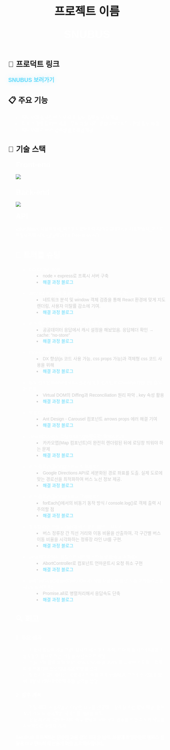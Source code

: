 <div style="font-family: 'Kanit', sans-serif;">
      <article style="max-width: 64rem; margin: 0 auto; spacing: 2rem;">
        <header style="spacing: 1rem;">
          <h1 style="font-size: 2.25rem; font-weight: bold;">프로젝트 이름</h1>
         <div style="font-weight: 700; color: #fff; text-shadow: 0 0 15px rgba(255, 255, 255, 0.34); font-family: 'Kanit', sans-serif; font-size: 2.1875rem;">
  SNUBUS</div>
        </header>
         <section style="spacing: 1rem;">
          <h2 style="font-size: 1.5rem; font-weight: 600;">🔗 프로덕트 링크</h2>
          <div style="font-weight: 700; color: #61DAFB; text-shadow: 0 0 15px rgba(97, 218, 251, 0.34); font-family: 'Kanit', sans-serif; font-size: 18px; margin: 10px 0;">
  <a href="https://snubus.vercel.app/" style="color: inherit; text-decoration: none;">SNUBUS 보러가기</a>
</div>
        </section>
        <section style="spacing: 1rem;">
          <h2 style="font-size: 1.5rem; font-weight: 600;">📋 주요 기능</h2>
          <ul style="list-style-type: disc; list-style-position: inside; spacing: 0.5rem; color: #FFFFFF;">
            <li>지도 위에 실시간 버스 위치 및 정보, 정류장 위치 제공</li>
            <li>각 버스 정류장 라인 제공 - 도착 예정 시간, 운행 지역 / 시간 / 운행 정보 제공</li>
            <li>지도 위에 각 버스 경로선 폴리라인 제공</li>
          </ul>
        </section>  
        <section style="spacing: 1rem;">
          <h2 style="font-size: 1.5rem; font-weight: 600;">🔧 기술 스택</h2>
          <ul style="list-style-type: disc; list-style-position: inside; spacing: 0.5rem; color: #FFFFFF;">
          <div style="font-weight: 700; color: #fff; font-family: 'Kanit', sans-serif; font-size: 1.5rem;">
  Front-end</div><br/>
<div>
<img src="https://skillicons.dev/icons?i=js,html,css,react,redux,emotion,vercel" />

</div>

 <div style="font-weight: 700; color: #fff; font-family: 'Kanit', sans-serif; font-size: 1.5rem;"><br/>
  Back-end</div><br/>
<img src="https://skillicons.dev/icons?i=nodejs,express,aws" />
<div>
</div>
<br/>
 <div style="font-weight: 700; color: #fff; font-family: 'Kanit', sans-serif; font-size: 1.5rem;">
  API</div><br/>
kakaoMaps, 서울특별시_버스위치정보조회 API(공공데이터), 서울특별시_버스도착정보조회 API, (공공데이터), Directions API
<div>
</div>
        <section style="spacing: 1rem;">
          <h2 style="font-size: 1.5rem; font-weight: 600;">🌠 트러블 슈팅</h2>
          <div style="font-family: 'Kanit', sans-serif;">
      <article style="max-width: 64rem; margin: 0 auto; spacing: 2rem;">
          <ul style="list-style-type: disc; list-style-position: inside; spacing: 0.5rem; color: #FFFFFF;">
            <li>CORS 에러 해결
              <ul style="margin-left: 20px; color: #CCCCCC;">
                <li>node + express로 프록시 서버 구축</li>
                <li><a href="https://blog.naver.com/so_no7/223511697593" style="color: #61DAFB; text-decoration: none;">해결 과정 블로그</a></li>
              </ul>
            </li><br/>
            <li>WGS84 좌표계를 통한 지도 버스 위치 표시 (카카오맵)
              <ul style="margin-left: 20px; color: #CCCCCC;">
                <li>네트워크 분석 및 window 객체 검증을 통해 React 환경에 맞게 지도 렌더링, 사용자 이탈률 감소에 기여.</li>
                <li><a href="https://blog.naver.com/so_no7/223440534340" style="color: #61DAFB; text-decoration: none;">해결 과정 블로그</a></li>
              </ul>
            </li><br/>
            <li>버스 위치 데이터 실시간으로 업데이트하기 
              <ul style="margin-left: 20px; color: #CCCCCC;">
                <li>공공데이터 응답에서 캐시 설정을 해놨었음. 응답헤더 확인 → cache: "no-store”</li>
                <li><a href="https://blog.naver.com/so_no7/223445185624" style="color: #61DAFB; text-decoration: none;">해결 과정 블로그</a></li>
              </ul>
            </li><br/><li>Emotion을 사용한 이유
              <ul style="margin-left: 20px; color: #CCCCCC;">
                <li>DX 향상(js 코드 사용 가능, css props 가능)과 객체형 css 코드 사용을 위해</li>
                <li><a href="https://blog.naver.com/so_no7/223450284228" style="color: #61DAFB; text-decoration: none;">해결 과정 블로그</a></li>
              </ul>
            </li><br/><li>부모 컴포넌트(Main) state 변경시 하위 컴포넌트(Overlay) 리렌더링 안되는 문제
              <ul style="margin-left: 20px; color: #CCCCCC;">
                <li>Virtual DOM의 Diffing과 Reconciliation 원리 파악 , key 속성 활용</li>
                <li><a href="https://blog.naver.com/so_no7/223452554678" style="color: #61DAFB; text-decoration: none;">해결 과정 블로그</a></li>
              </ul>
            </li><br/><li>오픈소스 라이브러리 기여 후기
              <ul style="margin-left: 20px; color: #CCCCCC;">
                <li>Ant Design - Carousel 컴포넌트 arrows props 에러 해결 기여</li>
                <li><a href="https://blog.naver.com/so_no7/223456153103" style="color: #61DAFB; text-decoration: none;">해결 과정 블로그</a></li>
              </ul>
            </li><br/><li>view 페이지에서 로딩창 UI “기술적으로” 향샹시키기
              <ul style="margin-left: 20px; color: #CCCCCC;">
                <li>카카오맵(Map 컴포넌트)이 완전히 렌더링된 뒤에 로딩창 띄워야 하는 문제</li>
                <li><a href="https://blog.naver.com/so_no7/223456469208" style="color: #61DAFB; text-decoration: none;">해결 과정 블로그</a></li>
              </ul>
            </li><br/><li>버스 경로선(폴리라인) 좌표 최적화하기
              <ul style="margin-left: 20px; color: #CCCCCC;">
                <li>Google Directions API로 세분화된 경로 좌표를 도출. 실제 도로에 맞는 경로선을 최적화하여 버스 노선 정보 제공.</li>
                <li><a href="https://blog.naver.com/so_no7/223466838652" style="color: #61DAFB; text-decoration: none;">해결 과정 블로그</a></li>
              </ul>
            </li><br/>
            <li>버스 경로선(폴리라인) 좌표 구체화하기
              <ul style="margin-left: 20px; color: #CCCCCC;">
                <li>forEach()에서의 비동기 동작 방식 / console.log()로 객체 출력 시 주의할 점</li>
                <li><a href="https://blog.naver.com/so_no7/223467249316" style="color: #61DAFB; text-decoration: none;">해결 과정 블로그</a></li>
              </ul>
            </li><br/>
            <li>정류장 라인 만들고 라인에 버스 위치 정보 표시하기
              <ul style="margin-left: 20px; color: #CCCCCC;">
                <li>버스 정류장 간 직선 거리와 이동 비율을 산출하여, 각 구간별 버스 이동 비율을 시각화하는 정류장 라인 UI를 구현.</li>
                <li><a href="https://blog.naver.com/so_no7/223508295420" style="color: #61DAFB; text-decoration: none;">해결 과정 블로그</a></li>
              </ul>
            </li><br/>
            <li>view 페이지에서 불필요한 네트워크 요청 발생(성능 최적화)
              <ul style="margin-left: 20px; color: #CCCCCC;">
                <li>AbortController로 컴포넌트 언마운트시 요청 취소 구현</li>
                <li><a href="https://blog.naver.com/so_no7/223509824501" style="color: #61DAFB; text-decoration: none;">해결 과정 블로그</a></li>
              </ul>
            </li><br/>
            <li>getBusData()와 getStationData() 직렬 요청으로 응답 시간 오래걸리는 문제 (성능 최적화)
              <ul style="margin-left: 20px; color: #CCCCCC;">
                <li>Promise.all로 병렬처리해서 응답속도 단축</li>
                <li><a href="https://blog.naver.com/so_no7/223510529624" style="color: #61DAFB; text-decoration: none;">해결 과정 블로그</a></li>
              </ul>
            </li>
          </ul>
      </article>
    </div>
        </section><section style="spacing: 1rem;">
          <h2 style="font-size: 1.5rem; font-weight: 600;">🔍 회고</h2>
          <h3>1. 주요 성과</h3>
          <ul>
            <li>사용자 중심의 기능 구현: 실시간 버스 위치 추적, 도착 예정 시간 안내 등 사용자들이 필요로 하는 기능을 우선적으로 개발</li>
            <li>기술 스택 활용 능력 향상: React, Node.js, AWS 등 다양한 기술을 프로젝트에 적용하며 전반적인 개발 역량을 강화</li>
            <li>협업과 커뮤니케이션: 사용자 피드백을 적극 수렴하고, 오픈소스 기여를 통해 개발자 커뮤니티와의 소통 능력을 향상</li>
          </ul>
          <h3>2. 향후 계획</h3>
          <ul>
            <li>기능 확대: 사용자들의 다양한 요구를 반영하여 정류장 주변 정보 제공, 즐겨찾기 기능 등 추가적인 서비스를 개발할 예정</li>
            <li>성능 최적화: 데이터 처리 속도 향상과 서버 부하 감소를 위한 최적화 작업을 지속적으로 수행할 계획</li>
          </ul>
          <br/>
          <strong>SNUBUS 프로젝트는 단순한 교통 정보 제공을 넘어, 서울대 학생분들의 캠퍼스 생활을 더욱 편리하게 만들기 위한 프로젝트입니다.</strong>
        </section>
        </section>
      </article>
    </div>
